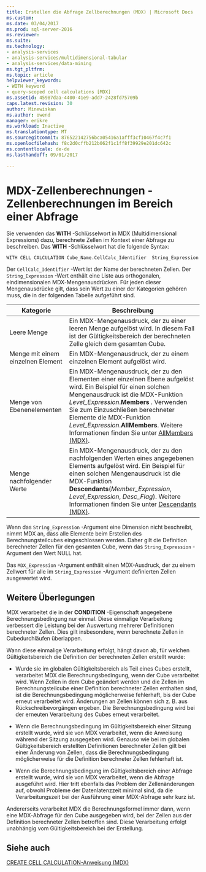 ```yaml
---
title: Erstellen die Abfrage Zellberechnungen (MDX) | Microsoft Docs
ms.custom: 
ms.date: 03/04/2017
ms.prod: sql-server-2016
ms.reviewer: 
ms.suite: 
ms.technology:
- analysis-services
- analysis-services/multidimensional-tabular
- analysis-services/data-mining
ms.tgt_pltfrm: 
ms.topic: article
helpviewer_keywords:
- WITH keyword
- query-scoped cell calculations [MDX]
ms.assetid: 45987daa-4400-41e9-add7-2428fd75709b
caps.latest.revision: 30
author: Minewiskan
ms.author: owend
manager: erikre
ms.workload: Inactive
ms.translationtype: MT
ms.sourcegitcommit: 876522142756bca05416a1afff3cf10467f4c7f1
ms.openlocfilehash: f8c2d0cffb212b062f1c1ff8f39929e201dc642c
ms.contentlocale: de-de
ms.lasthandoff: 09/01/2017

---
```

# <a name="mdx-cell-calculations---query-scoped-cell-calculations"></a>MDX-Zellenberechnungen - Zellenberechnungen im Bereich einer Abfrage
  Sie verwenden das **WITH** -Schlüsselwort in MDX (Multidimensional Expressions) dazu, berechnete Zellen im Kontext einer Abfrage zu beschreiben. Das **WITH** -Schlüsselwort hat die folgende Syntax:  
  
```  
WITH CELL CALCULATION Cube_Name.CellCalc_Identifier  String_Expression  
```  
  
 Der `CellCalc_Identifier` -Wert ist der Name der berechneten Zellen. Der `String_Expression` -Wert enthält eine Liste aus orthogonalen, eindimensionalen MDX-Mengenausdrücken. Für jeden dieser Mengenausdrücke gilt, dass sein Wert zu einer der Kategorien gehören muss, die in der folgenden Tabelle aufgeführt sind.  
  
|Kategorie|Beschreibung|  
|--------------|-----------------|  
|Leere Menge|Ein MDX-Mengenausdruck, der zu einer leeren Menge aufgelöst wird. In diesem Fall ist der Gültigkeitsbereich der berechneten Zelle gleich dem gesamten Cube.|  
|Menge mit einem einzelnen Element|Ein MDX-Mengenausdruck, der zu einem einzelnen Element aufgelöst wird.|  
|Menge von Ebenenelementen|Ein MDX-Mengenausdruck, der zu den Elementen einer einzelnen Ebene aufgelöst wird. Ein Beispiel für einen solchen Mengenausdruck ist die MDX-Funktion *Level_Expression*.**Members** . Verwenden Sie zum Einzuschließen berechneter Elemente die MDX-Funktion *Level_Expression*.**AllMembers**. Weitere Informationen finden Sie unter [AllMembers &#40;MDX&#41;](../../../mdx/allmembers-mdx.md).|  
|Menge nachfolgender Werte|Ein MDX-Mengenausdruck, der zu den nachfolgenden Werten eines angegebenen Elements aufgelöst wird. Ein Beispiel für einen solchen Mengenausdruck ist die MDX-Funktion **Descendants**(*Member_Expression*, *Level_Expression*, *Desc_Flag*). Weitere Informationen finden Sie unter [Descendants &#40;MDX&#41;](../../../mdx/descendants-mdx.md).|  
  
 Wenn das `String_Expression` -Argument eine Dimension nicht beschreibt, nimmt MDX an, dass alle Elemente beim Erstellen des Berechnungsteilcubes eingeschlossen werden. Daher gilt die Definition berechneter Zellen für den gesamten Cube, wenn das `String_Expression` -Argument den Wert NULL hat.  
  
 Das `MDX_Expression` -Argument enthält einen MDX-Ausdruck, der zu einem Zellwert für alle im `String_Expression` -Argument definierten Zellen ausgewertet wird.  
  
## <a name="additional-considerations"></a>Weitere Überlegungen  
 MDX verarbeitet die in der **CONDITION** -Eigenschaft angegebene Berechnungsbedingung nur einmal. Diese einmalige Verarbeitung verbessert die Leistung bei der Auswertung mehrerer Definitionen berechneter Zellen. Dies gilt insbesondere, wenn berechnete Zellen in Cubedurchläufen überlappen.  
  
 Wann diese einmalige Verarbeitung erfolgt, hängt davon ab, für welchen Gültigkeitsbereich die Definition der berechneten Zellen erstellt wurde:  
  
-   Wurde sie im globalen Gültigkeitsbereich als Teil eines Cubes erstellt, verarbeitet MDX die Berechnungsbedingung, wenn der Cube verarbeitet wird. Wenn Zellen in dem Cube geändert werden und die Zellen im Berechnungsteilcube einer Definition berechneter Zellen enthalten sind, ist die Berechnungsbedingung möglicherweise fehlerhaft, bis der Cube erneut verarbeitet wird. Änderungen an Zellen können sich z. B. aus Rückschreibevorgängen ergeben. Die Berechnungsbedingung wird bei der erneuten Verarbeitung des Cubes erneut verarbeitet.  
  
-   Wenn die Berechnungsbedingung im Gültigkeitsbereich einer Sitzung erstellt wurde, wird sie von MDX verarbeitet, wenn die Anweisung während der Sitzung ausgegeben wird. Genauso wie bei im globalen Gültigkeitsbereich erstellten Definitionen berechneter Zellen gilt bei einer Änderung von Zellen, dass die Berechnungsbedingung möglicherweise für die Definition berechneter Zellen fehlerhaft ist.  
  
-   Wenn die Berechnungsbedingung im Gültigkeitsbereich einer Abfrage erstellt wurde, wird sie von MDX verarbeitet, wenn die Abfrage ausgeführt wird. Hier tritt ebenfalls das Problem der Zellenänderungen auf, obwohl Probleme der Datenlatenzzeit minimal sind, da die Verarbeitungszeit bei der Ausführung einer MDX-Abfrage sehr kurz ist.  
  
 Andererseits verarbeitet MDX die Berechnungsformel immer dann, wenn eine MDX-Abfrage für den Cube ausgegeben wird, bei der Zellen aus der Definition berechneter Zellen betroffen sind. Diese Verarbeitung erfolgt unabhängig vom Gültigkeitsbereich bei der Erstellung.  
  
## <a name="see-also"></a>Siehe auch  
 [CREATE CELL CALCULATION-Anweisung &#40;MDX&#41;](../../../mdx/mdx-data-definition-create-cell-calculation.md)  
  
  

